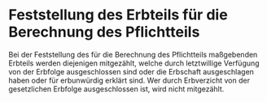 # Feststellung des Erbteils für die Berechnung des Pflichtteils

Bei der Feststellung des für die Berechnung des Pflichtteils maßgebenden Erbteils werden diejenigen mitgezählt, welche durch letztwillige Verfügung von der Erbfolge ausgeschlossen sind oder die Erbschaft ausgeschlagen haben oder für erbunwürdig erklärt sind. Wer durch Erbverzicht von der gesetzlichen Erbfolge ausgeschlossen ist, wird nicht mitgezählt. 

